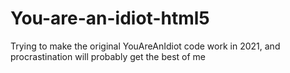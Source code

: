 # You-are-an-idiot-html5
Trying to make the original YouAreAnIdiot code work in 2021, and procrastination will probably get the best of me
